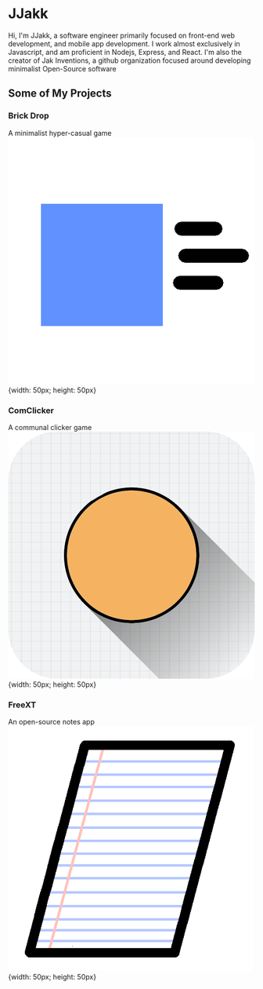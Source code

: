 # JJakk
Hi, I'm JJakk, a software engineer primarily focused on front-end web development, and mobile app development.  I work almost exclusively in Javascript, and am proficient in Nodejs, Express, and React.  I'm also the creator of Jak Inventions, a github organization focused around developing minimalist Open-Source software
## Some of My Projects
### Brick Drop
A minimalist hyper-casual game
![Brick Drop](./brick-drop-icon.png){width: 50px; height: 50px}
### ComClicker
A communal clicker game
![ComClicker](./comclicker-icon.png){width: 50px; height: 50px}
### FreeXT
An open-source notes app
![FreeXT](./freext-icon.png){width: 50px; height: 50px}
